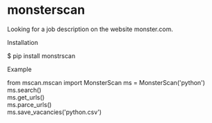 # monsterscan
Looking for a job description on the website monster.com.

Installation

$ pip install monstrscan

Example

from mscan.mscan import MonsterScan
ms = MonsterScan('python')  
ms.search()  
ms.get_urls()  
ms.parce_urls()  
ms.save_vacancies('python.csv')
